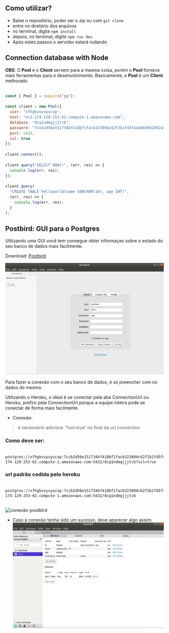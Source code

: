 
## Como utilizar?

- Baixe o repositório, poder ser o zip ou com ```git clone```
- entre no diretório dos arquivos
- no terminal, digite ```npm install```
- depois, no terminal, digite ```npm run dev```
- Após estes passos o servidor estará rodando


## Connection database with Node

**OBS**: O **Pool** e o **Client** servem para a mesma coisa, porém o **Pool** fornece mais ferramentas para o desenvolvimento. Basicamente, o **Pool** é um **Client** melhorado 

```js

const { Pool } = require("pg");

const client = new Pool({
  user: "xfhgkvvyxyucxp",
  host: "ec2-174-129-253-62.compute-1.amazonaws.com",
  database: "dcq1ndmqjjjtcb",
  password: "7ccb2d56e151734bf418bf1facb323894c62f2b1fd5f4ab092992892a58ff780",
  port: 5432,
  ssl: true
});

client.connect();

client.query("SELECT NOW()", (err, res) => {
  console.log(err, res);
});

client.query(
  "CREATE TABLE helloworld(name VARCHAR(10), age INT)",
  (err, res) => {
    console.log(err, res);
  }
);

```

## Postbird: GUI para o Postgres

<p>Utilizando uma GUI você tem consegue obter informaçes sobre o estado do seu banco de dados mais facilmente.</p>

Download: <a href="https://electronjs.org/apps/postbird"> Postbird </a>

![home-Postbird](./images/home-postbird.png)
<p>Para fazer a conexão com o seu banco de dados, é só preencher com os dados do mesmo.</p>
<p>Utilizando o Heroku, o ideal é se conectar pela aba ConnectionUrl ou Heroku, prefiro pela ConnectionUrl porque a equipe inteira pode se conectar de forma mais facilmente.</p>

- Conexão:

>é necessário adiciona '?ssl=true' no final da url connection

### Como deve ser:

```
  postgres://xfhgkvvyxyucxp:7ccb2d56e151734bf418bf1facb323894c62f2b1fd5f4ab092992892a58ff780@ec2-174-129-253-62.compute-1.amazonaws.com:5432/dcq1ndmqjjjtcb?ssl=true
```

### url padrão cedida pelo heroku

```
  postgres://xfhgkvvyxyucxp:7ccb2d56e151734bf418bf1facb323894c62f2b1fd5f4ab092992892a58ff780@ec2-174-129-253-62.compute-1.amazonaws.com:5432/dcq1ndmqjjjtcb
  
```

![conexão-postbird](./images/conexão-postbird.png)

- Caso a conexão tenha sido um sucesso, deve aparecer algo assim:
![info-postbird](./images/info-postbird.png)


